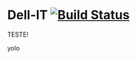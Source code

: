 # Dell-IT [![Build Status](https://travis-ci.org/Lu1sPROG/Dell-IT.svg?branch=master)](https://travis-ci.org/Lu1sPROG/Dell-IT)
TESTE!

yolo
